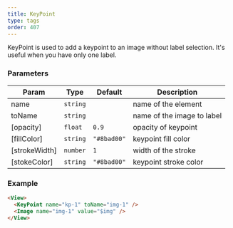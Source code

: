 ```yaml
---
title: KeyPoint
type: tags
order: 407
---
```


KeyPoint is used to add a keypoint to an image without label selection. It's useful when you have only one label.

### Parameters

| Param | Type | Default | Description |
| --- | --- | --- | --- |
| name | <code>string</code> |  | name of the element |
| toName | <code>string</code> |  | name of the image to label |
| [opacity] | <code>float</code> | <code>0.9</code> | opacity of keypoint |
| [fillColor] | <code>string</code> | <code>&quot;#8bad00&quot;</code> | keypoint fill color |
| [strokeWidth] | <code>number</code> | <code>1</code> | width of the stroke |
| [stokeColor] | <code>string</code> | <code>&quot;#8bad00&quot;</code> | keypoint stroke color |

### Example
```html
<View>
  <KeyPoint name="kp-1" toName="img-1" />
  <Image name="img-1" value="$img" />
</View>
```

